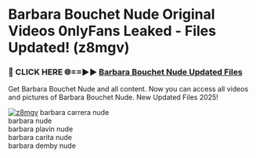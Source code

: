 # Barbara Bouchet Nude Original Videos 0nlyFans Leaked - Files Updated! (z8mgv)

<h3>🔴 CLICK HERE 🌐==►► <a href="https://tinyurl.com/yrmya6cz" rel="nofollow">Barbara Bouchet Nude Updated Files</a></h3>

Get Barbara Bouchet Nude and all content. Now you can access all videos and pictures of Barbara Bouchet Nude. New Updated Files 2025!

[![z8mgv](https://i.imgur.com/FMdXYCs.gif)](https://tinyurl.com/yrmya6cz)
barbara carrera nude<br>
barbara nude<br>
barbara plavin nude<br>
barbara carita nude<br>
barbara demby nude